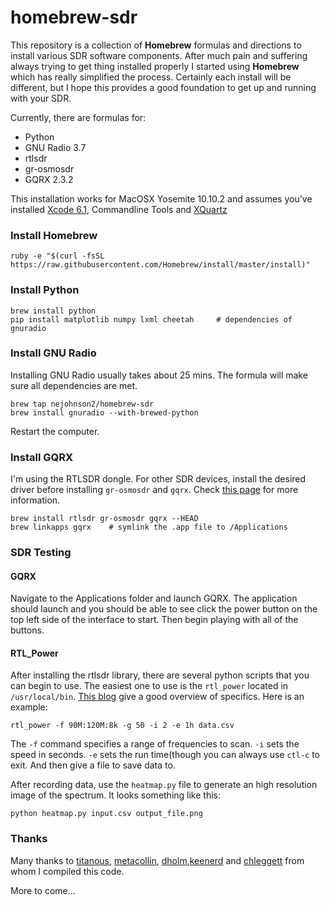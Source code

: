 # homebrew-sdr
This repository is a collection of **Homebrew** formulas and directions to install various SDR software components.  After much pain and suffering always trying to get thing installed properly I started using **Homebrew** which has really simplified the process.  Certainly each install will be different, but I hope this provides a good foundation to get up and running with your SDR.

Currently, there are formulas for:
  - Python
  - GNU Radio 3.7
  - rtlsdr
  - gr-osmosdr
  - GQRX 2.3.2

This installation works for MacOSX Yosemite 10.10.2 and assumes you've installed [Xcode 6.1](https://developer.apple.com/xcode/downloads/), Commandline Tools and [XQuartz](http://xquartz.macosforge.org/landing/)

### Install Homebrew

```shell
ruby -e "$(curl -fsSL https://raw.githubusercontent.com/Homebrew/install/master/install)"
```

### Install Python

```shell
brew install python
pip install matplotlib numpy lxml cheetah     # dependencies of gnuradio
```

### Install GNU Radio

Installing GNU Radio usually takes about 25 mins.  The formula will make sure all dependencies are met.

```shell
brew tap nejohnson2/homebrew-sdr
brew install gnuradio --with-brewed-python
```
Restart the computer.

### Install GQRX

I'm using the RTLSDR dongle.  For other SDR devices, install the desired driver before installing ```gr-osmosdr``` and ```gqrx```.  Check [this page](http://sdr.osmocom.org/trac/wiki/GrOsmoSDR) for more information. 

```shell
brew install rtlsdr gr-osmosdr gqrx --HEAD
brew linkapps gqrx    # symlink the .app file to /Applications 
```

### SDR Testing

#### GQRX
Navigate to the Applications folder and launch GQRX.  The application should launch and you should be able to see click the power button on the top left side of the interface to start.  Then begin playing with all of the buttons.

#### RTL_Power
After installing the rtlsdr library, there are several python scripts that you can begin to use.  The easiest one to use is the ```rtl_power``` located in ```/usr/local/bin```.  [This blog](http://kmkeen.com/rtl-power/) give a good overview of specifics.  Here is an example:

```shell
rtl_power -f 90M:120M:8k -g 50 -i 2 -e 1h data.csv
```

The ```-f``` command specifies a range of frequencies to scan.  ```-i``` sets the speed in seconds.  ```-e``` sets the run time(though you can always use ```ctl-c``` to exit.  And then give a file to save data to.

After recording data, use the ```heatmap.py``` file to generate an high resolution image of the spectrum.  It looks something like this:

```shell
python heatmap.py input.csv output_file.png
```

### Thanks

Many thanks to [titanous](https://github.com/titanous/homebrew-gnuradio), [metacollin](https://github.com/metacollin/homebrew-gnuradio), [dholm](https://github.com/dholm/homebrew-sdr),[keenerd](https://github.com/keenerd/rtl-sdr-misc/tree/master/heatmap) and [chleggett](https://github.com/chleggett/homebrew-gqrx) from whom I compiled this code.

More to come...
